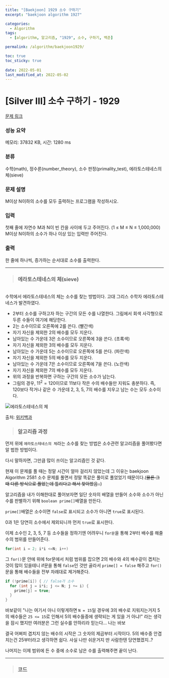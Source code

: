 ```yaml
---
title: "[Baekjoon] 1929 소수 구하기"
excerpt: "baekjoon algorithm 1927"

categories:
  - Algorithm
tags:
  - [algorithm, 알고리즘, "1929", 소수, 구하기, 백준]

permalink: /algorithm/baekjoon1929/

toc: true
toc_sticky: true
 
date: 2022-05-01
last_modified_at: 2022-05-02
---
```


# [Silver III] 소수 구하기 - 1929 

[문제 링크](https://www.acmicpc.net/problem/1929) 

### 성능 요약

메모리: 37832 KB, 시간: 1280 ms

### 분류

수학(math), 정수론(number_theory), 소수 판정(primality_test), 에라토스테네스의 체(sieve)

### 문제 설명

<p>M이상 N이하의 소수를 모두 출력하는 프로그램을 작성하시오.</p>

### 입력 

 <p>첫째 줄에 자연수 M과 N이 빈 칸을 사이에 두고 주어진다. (1 ≤ M ≤ N ≤ 1,000,000) M이상 N이하의 소수가 하나 이상 있는 입력만 주어진다.</p>

### 출력 

 <p>한 줄에 하나씩, 증가하는 순서대로 소수를 출력한다.</p>



---
> ### 에라토스테네스의 체(sieve)
<br>
수학에서 에라토스테네스의 체는 소수를 찾는 방법이다. 고대 그리스 수학자 에라토스테네스가 발견하였다.

- 2부터 소수를 구하고자 하는 구간의 모든 수를 나열한다. 그림에서 회색 사각형으로 두른 수들이 여기에 해당한다.
- 2는 소수이므로 오른쪽에 2를 쓴다. (빨간색)
- 자기 자신을 제외한 2의 배수를 모두 지운다.
- 남아있는 수 가운데 3은 소수이므로 오른쪽에 3을 쓴다. (초록색)
- 자기 자신을 제외한 3의 배수를 모두 지운다.
- 남아있는 수 가운데 5는 소수이므로 오른쪽에 5를 쓴다. (파란색)
- 자기 자신을 제외한 5의 배수를 모두 지운다.
- 남아있는 수 가운데 7은 소수이므로 오른쪽에 7을 쓴다. (노란색)
- 자기 자신을 제외한 7의 배수를 모두 지운다.
- 위의 과정을 반복하면 구하는 구간의 모든 소수가 남는다.
- 그림의 경우, $11^2 = 120$이므로 11보다 작은 수의 배수들만 지워도 충분하다. 즉, 120보다 작거나 같은 수 가운데 2, 3, 5, 7의 배수를 지우고 남는 수는 모두 소수이다.


![에라토스테네스의 체](https://jsw6701.github.io/assets/images/posts_img/에라토스테네스의_체.gif)

출처: [위키백과](https://ko.wikipedia.org/wiki/%EC%97%90%EB%9D%BC%ED%86%A0%EC%8A%A4%ED%85%8C%EB%84%A4%EC%8A%A4%EC%9D%98_%EC%B2%B4)


> ### 알고리즘 과정


먼저 위에 `에라토스테네스의 체`라는 소수를 찾는 방법은 소수관련 알고리즘을 풀어봤다면 알 법한 방법이다.

다시 말하자면, 그만큼 많이 쓰이는 알고리즘인 것 같다.

현재 이 문제를 풀 때는 정말 시간이 얼마 걸리지 않았는데 그 이유는 baekjoon Algorithm 2581 소수 문제를 풀면서 정말 똑같은 풀이로 풀었었기 때문이다.(~~물론 그 때 다른 방식으로 풀었는데 틀리다고 해서 찾아봤음..~~)

알고리즘을 내가 이해한대로 풀어보자면 일단 숫자의 배열을 만들어 소수와 소수가 아닌 수를 판별하기 위해 `boolean prime[]`배열을 만든다.

`prime[]`배열은 소수이면 `false`로 표시되고 소수가 아니면 `true`로 표시된다.

0과 1은 당연히 소수에서 제외되니까 먼저 `true`로 표시한다.

이제 소수인 2, 3, 5, 7 등 소수들을 정하기엔 어려우니 `for문`을 통해 2부터 배수를 해줄 수의 범위를 만들어준다.
```java
for(int i = 2; i*i <=N; i++)
```

그 `for()`문 안에 위에 for문에서 처럼 범위를 잡으면 2의 배수와 4의 배수같이 겹치는 것이 많이 있을테니 if문을 통해 `false`인 것만 골라서 `prime[] = false` 해주고 `for()`문을 통해 배수들을 전부 차례대로 제거해준다.
```java
if (!prime[i]) { // false가 소수
  for (int j = i*i; j <= N; j += i) {
    prime[j] = true;
  }
}
```

바보같이 "나는 여기서 아니 이렇게하면 `N = 15`일 경우에 3의 배수로 지워지는거지 5의 배수들은 `25 <= 15`로 인해서 5의 배수들중에 생략되는 게 있을 거 아냐!" 라는 생각을 잠시 했지만 여러분은 그런 실수를 안하리라 믿는다... 나는 바보

결국 어쩌피 겹치지 않는 배수의 시작은 그 숫자의 제곱부터 시작이다. 5의 배수중 안겹치는건 25부터라고 생각하면 쉽다. 사실 나만 쉬운거지 딴 사람한텐 당연했겠지..?

나머지는 이제 범위에 든 수 중에 소수로 남은 수를 출력해주면 끝이 난다.


---
> ### 코드


<script src="https://gist.github.com/jsw6701/c3426bd0f4d0335bfbd2b6a61f93a220.js"></script>


